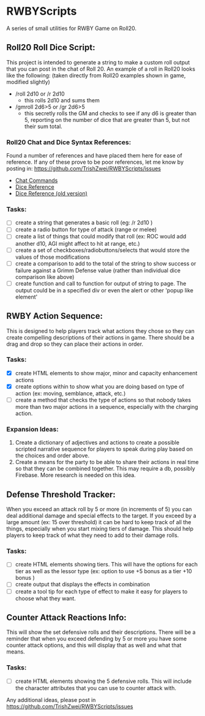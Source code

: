 # RWBYScripts
 A series of small utilities for RWBY Game on Roll20.

## Roll20 Roll Dice Script:
This project is intended to generate a string to make a custom roll output that you can post in the chat of Roll 20. 
An example of a roll in Roll20 looks like the following: \(taken directly from Roll20 examples shown in game, modified slightly\) 

* /roll 2d10 or /r 2d10
    * this rolls 2d10 and sums them
* /gmroll 2d6>5 or /gr 2d6>5
    * this secretly rolls the GM and checks to see if any d6 is greater than 5, reporting on the number of dice that are greater than 5, but not their sum total.

### Roll20 Chat and Dice Syntax References:
Found a number of references and have placed them here for ease of reference. If any of these prove to be poor references, let me know by posting in: https://github.com/TrishZwei/RWBYScripts/issues

* [Chat Commands](https://wiki.roll20.net/Complete_Guide_to_Macros_%26_Rolls#Chat_Commands) 
* [Dice Reference](https://help.roll20.net/hc/en-us/articles/360037773133-Dice-Reference)
* [Dice Reference \(old version\)](https://wiki.roll20.net/Complete_Guide_to_Macros_%26_Rolls#Dice_Syntax)

### Tasks: 
- [ ] create a string that generates a basic roll \(eg: /r 2d10 \)
- [ ] create a radio button for type of attack \(range or melee\) 
- [ ] create a list of things that could modify that roll \(ex: ROC would add another d10, AGI might affect to hit at range, etc.\)
- [ ] create a set of checkboxes/radiobuttons/selects that would store the values of those modifications
- [ ] create a comparison to add to the total of the string to show success or failure against a Grimm Defense value \(rather than individual dice comparison like above\)
- [ ] create function and call to function for output of string to page. The output could be in a specified div or even the alert or other 'popup like element'

## RWBY Action Sequence:
This is designed to help players track what actions they chose so they can create compelling descriptions of their actions in game. There should be a drag and drop so they can place their actions in order.

### Tasks: 
- [x] create HTML elements to show major, minor and capacity enhancement actions 
- [x] create options within to show what you are doing based on type of action \(ex: moving, semblance, attack, etc.\)
- [ ] create a method that checks the type of actions so that nobody takes more than two major actions in a sequence, especially with the charging action.

### Expansion Ideas:
1. Create a dictionary of adjectives and actions to create a possible scripted narrative sequence for players to speak during play based on the choices and order above.
2. Create a means for the party to be able to share their actions in real time so that they can be combined together. This may require a db, possibly Firebase. More research is needed on this idea.

## Defense Threshold Tracker:
When you exceed an attack roll by 5 or more \(in increments of 5\) you can deal additional damage and special effects to the target. If you exceed by a large amount \(ex: 15 over threshold\) it can be hard to keep track of all the things, especially when you start mixing tiers of damage. This should help players to keep track of what they need to add to their damage rolls.

### Tasks: 
- [ ] create HTML elements showing tiers. This will have the options for each tier as well as the lessor type \(ex: option to use +5 bonus as a tier +10 bonus \)
- [ ] create output that displays the effects in combination
- [ ] create a tool tip for each type of effect to make it easy for players to choose what they want.

## Counter Attack Reactions Info:
This will show the set defensive rolls and their descriptions. There will be a reminder that when you exceed defending by 5 or more you have some counter attack options, and this will display that as well and what that means. 
### Tasks: 
- [ ] create HTML elements showing the 5 defensive rolls. This will include the character attributes that you can use to counter attack with. 


Any additional ideas, please post in https://github.com/TrishZwei/RWBYScripts/issues 



